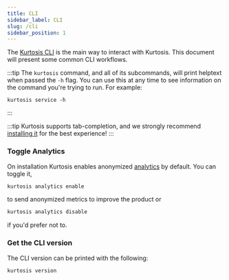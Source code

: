 ```yaml
---
title: CLI
sidebar_label: CLI
slug: /cli
sidebar_position: 1
---
```


The [Kurtosis CLI][installing-the-cli] is the main way to interact with Kurtosis. This document will present some common CLI workflows.

:::tip
The `kurtosis` command, and all of its subcommands, will print helptext when passed the `-h` flag. You can use this at any time to see information on the command you're trying to run. For example:
```
kurtosis service -h
```
:::

:::tip
Kurtosis supports tab-completion, and we strongly recommend [installing it][adding-tab-completion] for the best experience!
:::

### Toggle Analytics
On installation Kurtosis enables anonymized [analytics][metrics-philosophy-reference] by default. You can toggle it,

```bash
kurtosis analytics enable
```

to send anonymized metrics to improve the product or

```bash
kurtosis analytics disable
```

if you'd prefer not to.

### Get the CLI version
The CLI version can be printed with the following:

```
kurtosis version
```

<!-------------------- ONLY LINKS BELOW THIS POINT ----------------------->
[adding-tab-completion]: ../../guides/adding-tab-completion.md
[installing-the-cli]: ../../guides/installing-the-cli.md
[metrics-philosophy-reference]: ../../explanations/metrics-philosophy.md
